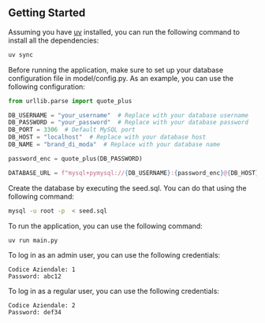 ## Getting Started

Assuming you have [uv](https://docs.astral.sh/uv/) installed, you can run the following command to install all the dependencies:

```bash
uv sync
```

Before running the application,
make sure to set up your database configuration file in model/config.py.
As an example, you can use the following configuration:

```python
from urllib.parse import quote_plus

DB_USERNAME = "your_username"  # Replace with your database username
DB_PASSWORD = "your_password"  # Replace with your database password
DB_PORT = 3306  # Default MySQL port
DB_HOST = "localhost"  # Replace with your database host
DB_NAME = "brand_di_moda"  # Replace with your database name

password_enc = quote_plus(DB_PASSWORD)

DATABASE_URL = f"mysql+pymysql://{DB_USERNAME}:{password_enc}@{DB_HOST}:{DB_PORT}/{DB_NAME}"
```

Create the database by executing the seed.sql.
You can do that using the following command:

```bash
mysql -u root -p  < seed.sql
```

To run the application, you can use the following command:

```bash
uv run main.py
```

To log in as an admin user, you can use the following credentials:
```plaintext
Codice Aziendale: 1
Password: abc12
```
To log in as a regular user, you can use the following credentials:
```plaintext
Codice Aziendale: 2
Password: def34
```